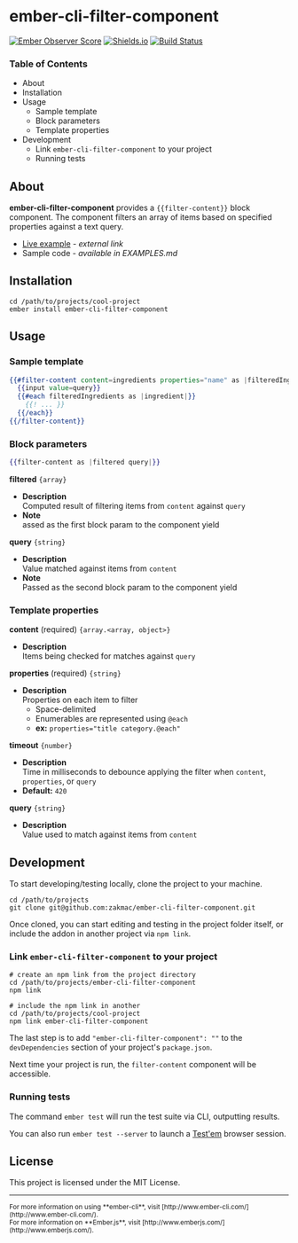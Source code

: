 # ember-cli-filter-component

[![Ember Observer Score](http://emberobserver.com/badges/ember-cli-filter-component.svg)](http://emberobserver.com/addons/ember-cli-filter-component)
[![Shields.io](https://img.shields.io/badge/tests-11%2F11-brightgreen.svg)](http://shields.io)
[![Build Status](https://travis-ci.org/zakmac/ember-cli-filter-component.svg?branch=v3.0.0)](https://travis-ci.org/zakmac/ember-cli-filter-component)


### Table of Contents
- About
- Installation
- Usage
  - Sample template
  - Block parameters
  - Template properties
- Development
  - Link `ember-cli-filter-component` to your project
  - Running tests


## About

**ember-cli-filter-component** provides a `{{filter-content}}` block component. The component filters an array of items based on specified properties against a text query.

- [Live example](http://www.zak.xxx/ember-demos/filter-content-component) _- external link_
- Sample code _- available in EXAMPLES.md_


## Installation

```shell
cd /path/to/projects/cool-project
ember install ember-cli-filter-component
```


## Usage

### Sample template

```hbs  
{{#filter-content content=ingredients properties="name" as |filteredIngredients query|}}
  {{input value=query}}
  {{#each filteredIngredients as |ingredient|}}
    {{! ... }}
  {{/each}}
{{/filter-content}}
```

### Block parameters

```hbs
{{filter-content as |filtered query|}}
```

**filtered** `{array}`
- **Description**<br>Computed result of filtering items from `content` against `query`
- **Note**<br>assed as the first block param to the component yield

**query** `{string}`
- **Description**<br>Value matched against items from `content`
- **Note**<br>Passed as the second block param to the component yield

### Template properties

**content** (required) `{array.<array, object>}`
- **Description**<br>Items being checked for matches against `query`

**properties** (required) `{string}`
- **Description**<br>Properties on each item to filter
  - Space-delimited
  - Enumerables are represented using `@each`
  - **ex:** `properties="title category.@each"`

**timeout** `{number}`
- **Description**<br>Time in milliseconds to debounce applying the filter when `content`, `properties`, or `query`
- **Default:** `420`

**query** `{string}`
- **Description**<br>Value used to match against items from `content`


## Development

To start developing/testing locally, clone the project to your machine.

```shell
cd /path/to/projects
git clone git@github.com:zakmac/ember-cli-filter-component.git
```

Once cloned, you can start editing and testing in the project folder itself, or include the addon in another project via `npm link`.


### Link `ember-cli-filter-component` to your project

```shell
# create an npm link from the project directory
cd /path/to/projects/ember-cli-filter-component
npm link

# include the npm link in another
cd /path/to/projects/cool-project
npm link ember-cli-filter-component
```

The last step is to add `"ember-cli-filter-component": ""` to the `devDependencies` section of your project's `package.json`.

Next time your project is run, the `filter-content` component will be accessible.


### Running tests

The command `ember test` will run the test suite via CLI, outputting results.

You can also run `ember test --server` to launch a [Test'em](https://github.com/testem/testem) browser session.


## License

This project is licensed under the MIT License.

---
<small>
For more information on using **ember-cli**, visit [http://www.ember-cli.com/](http://www.ember-cli.com/).<br>
For more information on **Ember.js**, visit [http://www.emberjs.com/](http://www.emberjs.com/).
</small>
